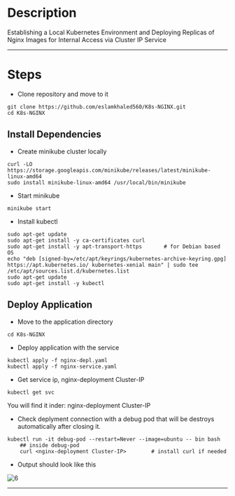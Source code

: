 # Description

Establishing a Local Kubernetes Environment and Deploying Replicas of Nginx Images for Internal Access via Cluster IP Service

-----------------------------------------
# Steps

- Clone repository and move to it
```
git clone https://github.com/eslamkhaled560/K8s-NGINX.git
cd K8s-NGINX
```

## Install Dependencies

- Create minikube cluster locally

```
curl -LO https://storage.googleapis.com/minikube/releases/latest/minikube-linux-amd64
sudo install minikube-linux-amd64 /usr/local/bin/minikube
```

- Start minikube
```
minikube start
```

- Install kubectl
```
sudo apt-get update
sudo apt-get install -y ca-certificates curl
sudo apt-get install -y apt-transport-https       # for Debian based OS
echo "deb [signed-by=/etc/apt/keyrings/kubernetes-archive-keyring.gpg] https://apt.kubernetes.io/ kubernetes-xenial main" | sudo tee /etc/apt/sources.list.d/kubernetes.list
sudo apt-get update
sudo apt-get install -y kubectl
```

## Deploy Application

- Move to the application directory
```
cd K8s-NGINX
```

- Deploy application with the service
```
kubectl apply -f nginx-depl.yaml
kubectl apply -f nginx-service.yaml
```

- Get service ip, nginx-deployment Cluster-IP
```
kubectl get svc
```
You will find it inder: nginx-deployment Cluster-IP

- Check deplyment connection with a debug pod that will be destroys automatically after closing it.
```
kubectl run -it debug-pod --restart=Never --image=ubuntu -- bin bash
    ## inside debug-pod
    curl <nginx-deployment Cluster-IP>        # install curl if needed
```

- Output should look like this

![6](https://github.com/eslamkhaled560/Sprints-Tasks/assets/54172897/7acf556d-9afe-4979-891d-3cf8407b90c1)

-----------------------------------------
